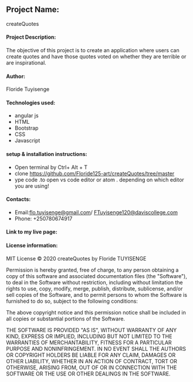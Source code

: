 ## Project Name:
createQuotes
#### Project Description:
The objective of this project is to create an application where users can create quotes and have those quotes voted on whether they are terrible or are inspirational. 
#### Author: 
Floride Tuyisenge
#### Technologies used:
* angular js
* HTML
* Bootstrap
* CSS
* Javascript

#### setup & installation instructions:
* Open terminal by Ctrl+ Alt + T
* clone https://github.com/Floride125-art/createQuotes/tree/master
* ype code .to open vs code editor or atom . depending on which editor you are using!
#### Contacts: 
* Email:flo.tuyisenge@gmail.com/ FTuyisenge120@daviscollege.com
* Phone: +250780674917
#### Link to my live page:

####  License information:
MIT License
© 2020 createQuotes by Floride TUYISENGE

Permission is hereby granted, free of charge, to any person obtaining a copy of this software and associated documentation files (the "Software"), to deal in the Software without restriction, including without limitation the rights to use, copy, modify, merge, publish, distribute, sublicense, and/or sell copies of the Software, and to permit persons to whom the Software is furnished to do so, subject to the following conditions:

The above copyright notice and this permission notice shall be included in all copies or substantial portions of the Software.

THE SOFTWARE IS PROVIDED "AS IS", WITHOUT WARRANTY OF ANY KIND, EXPRESS OR IMPLIED, INCLUDING BUT NOT LIMITED TO THE WARRANTIES OF MERCHANTABILITY, FITNESS FOR A PARTICULAR PURPOSE AND NONINFRINGEMENT. IN NO EVENT SHALL THE AUTHORS OR COPYRIGHT HOLDERS BE LIABLE FOR ANY CLAIM, DAMAGES OR OTHER LIABILITY, WHETHER IN AN ACTION OF CONTRACT, TORT OR OTHERWISE, ARISING FROM, OUT OF OR IN CONNECTION WITH THE SOFTWARE OR THE USE OR OTHER DEALINGS IN THE SOFTWARE.
